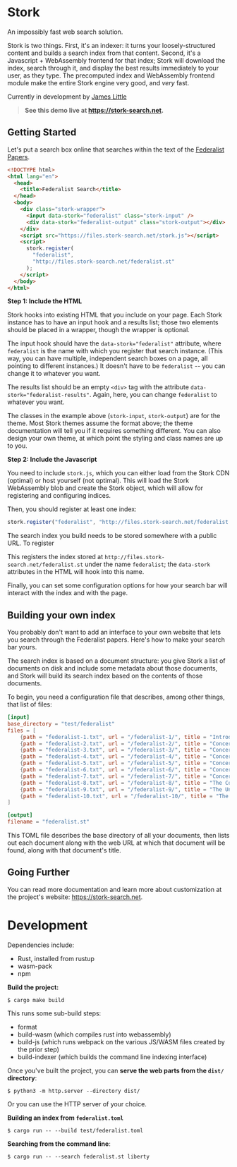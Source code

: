 # Stork

An impossibly fast web search solution.

Stork is two things. First, it's an indexer: it turns your loosely-structured content and builds a search index from that content. Second, it's a Javascript + WebAssembly frontend for that index; Stork will download the index, search through it, and display the best results immediately to your user, as they type. The precomputed index and WebAssembly frontend module make the entire Stork engine very good, and _very_ fast.

Currently in development by [James Little](https://jameslittle.me)

> **See this demo live at <https://stork-search.net>.**

## Getting Started

Let's put a search box online that searches within the text of the [Federalist Papers](https://www.youtube.com/watch?v=DPgE7PNzXag).

```html
<!DOCTYPE html>
<html lang="en">
  <head>
    <title>Federalist Search</title>
  </head>
  <body>
    <div class="stork-wrapper">
      <input data-stork="federalist" class="stork-input" />
      <div data-stork="federalist-output" class="stork-output"></div>
    </div>
    <script src="https://files.stork-search.net/stork.js"></script>
    <script>
      stork.register(
        "federalist",
        "http://files.stork-search.net/federalist.st"
      );
    </script>
  </body>
</html>
```

**Step 1: Include the HTML**

Stork hooks into existing HTML that you include on your page. Each Stork instance has to have an input hook and a results list; those two elements should be placed in a wrapper, though the wrapper is optional.

The input hook should have the `data-stork="federalist"` attribute, where `federalist` is the name with which you register that search instance. (This way, you can have multiple, independent search boxes on a page, all pointing to different instances.) It doesn't have to be `federalist` -- you can change it to whatever you want.

The results list should be an empty `<div>` tag with the attribute `data-stork="federalist-results"`. Again, here, you can change `federalist` to whatever you want.

The classes in the example above (`stork-input`, `stork-output`) are for the theme. Most Stork themes assume the format above; the theme documentation will tell you if it requires something different. You can also design your own theme, at which point the styling and class names are up to you.

**Step 2: Include the Javascript**

You need to include `stork.js`, which you can either load from the Stork CDN (optimal) or host yourself (not optimal). This will load the Stork WebAssembly blob and create the Stork object, which will allow for registering and configuring indices.

Then, you should register at least one index:

```javascript
stork.register("federalist", "http://files.stork-search.net/federalist.st");
```

The search index you build needs to be stored somewhere with a public URL. To register

This registers the index stored at `http://files.stork-search.net/federalist.st` under the name `federalist`; the `data-stork` attributes in the HTML will hook into this name.

Finally, you can set some configuration options for how your search bar will interact with the index and with the page.

## Building your own index

You probably don't want to add an interface to your own website that lets you search through the Federalist papers. Here's how to make your search bar yours.

The search index is based on a document structure: you give Stork a list of documents on disk and include some metadata about those documents, and Stork will build its search index based on the contents of those documents.

To begin, you need a configuration file that describes, among other things, that list of files:

```toml
[input]
base_directory = "test/federalist"
files = [
    {path = "federalist-1.txt", url = "/federalist-1/", title = "Introduction"},
    {path = "federalist-2.txt", url = "/federalist-2/", title = "Concerning Dangers from Foreign Force and Influence"},
    {path = "federalist-3.txt", url = "/federalist-3/", title = "Concerning Dangers from Foreign Force and Influence 2"},
    {path = "federalist-4.txt", url = "/federalist-4/", title = "Concerning Dangers from Foreign Force and Influence 3"},
    {path = "federalist-5.txt", url = "/federalist-5/", title = "Concerning Dangers from Foreign Force and Influence 4"},
    {path = "federalist-6.txt", url = "/federalist-6/", title = "Concerning Dangers from Dissensions Between the States"},
    {path = "federalist-7.txt", url = "/federalist-7/", title = "Concerning Dangers from Dissensions Between the States 2"},
    {path = "federalist-8.txt", url = "/federalist-8/", title = "The Consequences of Hostilities Between the States"},
    {path = "federalist-9.txt", url = "/federalist-9/", title = "The Union as a Safeguard Against Domestic Faction and Insurrection"},
    {path = "federalist-10.txt", url = "/federalist-10/", title = "The Union as a Safeguard Against Domestic Faction and Insurrection 2"}
]

[output]
filename = "federalist.st"
```

This TOML file describes the base directory of all your documents, then lists out each document along with the web URL at which that document will be found, along with that document's title.

## Going Further

You can read more documentation and learn more about customization at the project's website: <https://stork-search.net>.

# Development

Dependencies include:

- Rust, installed from rustup
- wasm-pack
- npm

**Build the project:**

```
$ cargo make build
```

This runs some sub-build steps:

- format
- build-wasm (which compiles rust into webassembly)
- build-js (which runs webpack on the various JS/WASM files created by the prior step)
- build-indexer (which builds the command line indexing interface)

Once you've built the project, you can **serve the web parts from the `dist/` directory**:

```
$ python3 -m http.server --directory dist/
```

Or you can use the HTTP server of your choice.

**Building an index from `federalist.toml`**

```
$ cargo run -- --build test/federalist.toml
```

**Searching from the command line**:

```
$ cargo run -- --search federalist.st liberty
```
